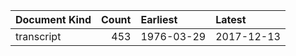 | Document Kind   |   Count | Earliest   | Latest     |
|:----------------|--------:|:-----------|:-----------|
| transcript      |     453 | 1976-03-29 | 2017-12-13 |